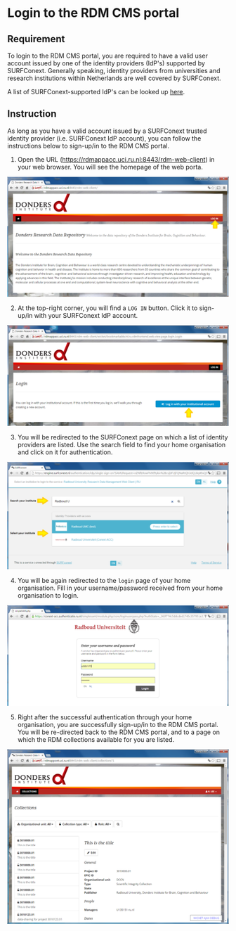# Login to the RDM CMS portal

## Requirement

To login to the RDM CMS portal, you are required to have a valid user account issued by one of the identity providers (IdP's) supported by SURFConext.  Generally speaking, identity providers from universities and research institutions within Netherlands are well covered by SURFConext. 

A list of SURFConext-supported IdP's can be looked up [here](https://www.surf.nl/over-surf/werkmaatschappijen/surfnet/over-surfnet/aansluiten-op-surfnet/aangesloten-instellingen/index.html). 

## Instruction

As long as you have a valid account issued by a SURFConext trusted identity provider (i.e. SURFConext IdP account), you can follow the instructions below to sign-up/in to the RDM CMS portal.

1. Open the URL (https://rdmappacc.uci.ru.nl:8443/rdm-web-client) in your web browser.  You will see the homepage of the web porta.

  ![](screenshots/cms_homepage.png)

2. At the top-right corner, you will find a `LOG IN` button.  Click it to sign-up/in with your SURFConext IdP account.

  ![](screenshots/cms_login.png)

3. You will be redirected to the SURFConext page on which a list of identity providers are listed.  Use the search field to find your home organisation and click on it for authentication. 

  ![](screenshots/cms_signup_surfconext.png)

4. You will be again redirected to the `login` page of your home organisation.  Fill in your username/password received from your home organisation to login.

  ![](screenshots/cms_RU_login.png)

5. Right after the successful authentication through your home organisation, you are successfully sign-up/in to the RDM CMS portal.  You will be re-directed back to the RDM CMS portal, and to a page on which the RDM collections available for you are listed.

  ![](screenshots/cms_collections.png)
